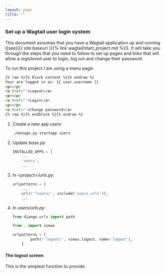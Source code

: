 ```yaml
---
layout: page
title: ""
---
```


### Set up a Wagtail user login system

This document assumes that you have a Wagtail application up and running ([see]({{ site.baseurl }}{% link wagtail/start_project.md %})). It will take you through the steps that you need to follow to set up pages and links that will allow a *registered* user to login, log out and change their password.

To run this project I am using a menu page:

``` html
{% raw %}{% block content %}{% endraw %}
Your are logged in as: {{ user.username }}
<p></p>
<a href="">Logout</a>
<p></p>
<a href="">Login</a>
<p></p>
<a href="">Change password</a>
{% raw %}{% endblock %}{% endraw %}
```

1. Create a new app *users*

    ```bash
    ./manage.py startapp users
    ```
1. Update *base.py*

    ```python
    INSTALLED_APPS = [
        ...
        'users',
        ...
    ```
1. In *\<project>/urls.py*:

    ```python
    urlpatterns = [
        ...
        url(r'^users/', include('users.urls')),
        ...
    ```
1. In *users/urls.py*:

    ```python    
    from django.urls import path

    from . import views

    urlpatterns = [
            path(r'logout/', views.logout, name='logout'),
        ]
    ```

#### The logout screen

This is the simplest function to provide.
